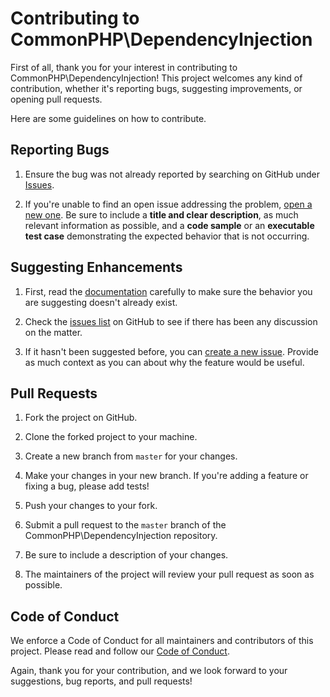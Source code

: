 # Contributing to CommonPHP\DependencyInjection

First of all, thank you for your interest in contributing to CommonPHP\DependencyInjection! This project welcomes any kind of contribution, whether it's reporting bugs, suggesting improvements, or opening pull requests.

Here are some guidelines on how to contribute.

## Reporting Bugs

1. Ensure the bug was not already reported by searching on GitHub under [Issues](https://github.com/commonphp/di/issues).

2. If you're unable to find an open issue addressing the problem, [open a new one](https://github.com/commonphp/di/issues/new). Be sure to include a **title and clear description**, as much relevant information as possible, and a **code sample** or an **executable test case** demonstrating the expected behavior that is not occurring.

## Suggesting Enhancements

1. First, read the [documentation](https://github.com/commonphp/di/wiki) carefully to make sure the behavior you are suggesting doesn't already exist.

2. Check the [issues list](https://github.com/commonphp/di/issues) on GitHub to see if there has been any discussion on the matter.

3. If it hasn't been suggested before, you can [create a new issue](https://github.com/commonphp/di/issues/new). Provide as much context as you can about why the feature would be useful.

## Pull Requests

1. Fork the project on GitHub.

2. Clone the forked project to your machine.

3. Create a new branch from `master` for your changes.

4. Make your changes in your new branch. If you're adding a feature or fixing a bug, please add tests!

5. Push your changes to your fork.

6. Submit a pull request to the `master` branch of the CommonPHP\DependencyInjection repository.

7. Be sure to include a description of your changes.

8. The maintainers of the project will review your pull request as soon as possible.

## Code of Conduct

We enforce a Code of Conduct for all maintainers and contributors of this project. Please read and follow our [Code of Conduct](CODE_OF_CONDUCT.md).

Again, thank you for your contribution, and we look forward to your suggestions, bug reports, and pull requests!